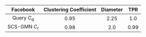 | Facebook | Clustering Coefficient | Diameter |  TPR |
|:-------:|:----------------------:|:--------:|:----:|
|  Query $C_q$ |          0.95          |   2.25   | 1.0 |
| SCS-GMN $C_r$|          0.98          |   2.0   | 0.99 |
